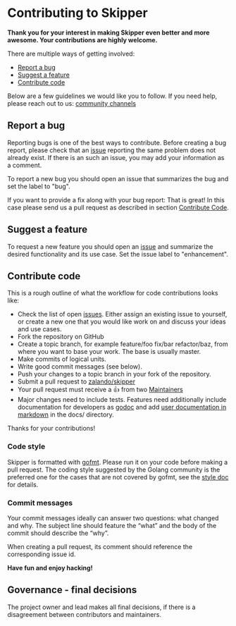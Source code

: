 # Contributing to Skipper

**Thank you for your interest in making Skipper even better and more awesome. Your contributions are highly welcome.**

There are multiple ways of getting involved:

- [Report a bug](#report-a-bug)
- [Suggest a feature](#suggest-a-feature)
- [Contribute code](#contribute-code)

Below are a few guidelines we would like you to follow.
If you need help, please reach out to us: [community channels](https://github.com/ardaguclu/skipper#community)


## Report a bug
Reporting bugs is one of the best ways to contribute. Before creating a bug report, please check that an [issue](https://github.com/ardaguclu/skipper/issues) reporting the same problem does not already exist. If there is an such an issue, you may add your information as a comment.

To report a new bug you should open an issue that summarizes the bug and set the label to "bug".

If you want to provide a fix along with your bug report: That is great! In this case please send us a pull request as described in section [Contribute Code](#contribute-code).

## Suggest a feature
To request a new feature you should open an [issue](https://github.com/ardaguclu/skipper/issues/new) and summarize the desired functionality and its use case. Set the issue label to "enhancement".

## Contribute code
This is a rough outline of what the workflow for code contributions looks like:
- Check the list of open [issues](https://github.com/ardaguclu/skipper/issues). Either assign an existing issue to yourself, or create a new one that you would like work on and discuss your ideas and use cases.
- Fork the repository on GitHub
- Create a topic branch, for example feature/foo fix/bar refactor/baz, from where you want to base your work. The base is usually master.
- Make commits of logical units.
- Write good commit messages (see below).
- Push your changes to a topic branch in your fork of the repository.
- Submit a pull request to [zalando/skipper](https://github.com/ardaguclu/skipper)
- Your pull request must receive a :thumbsup: from two [Maintainers](https://github.com/ardaguclu/skipper/blob/master/MAINTAINERS)
- Major changes need to include tests. Features need
  additionally include documentation for developers as
  [godoc](https://godoc.org/github.com/ardaguclu/skipper) and add
  [user documentation in markdown](https://opensource.zalando.com/skipper) in the docs/ directory.

Thanks for your contributions!

### Code style
Skipper is formatted with [gofmt](https://golang.org/cmd/gofmt/). Please run it on your code before making a pull request. The coding style suggested by the Golang community is the preferred one for the cases that are not covered by gofmt, see the [style doc](https://github.com/golang/go/wiki/CodeReviewComments) for details.

### Commit messages
Your commit messages ideally can answer two questions: what changed and why. The subject line should feature the “what” and the body of the commit should describe the “why”.

When creating a pull request, its comment should reference the corresponding issue id.

**Have fun and enjoy hacking!**

## Governance - final decisions

The project owner and lead makes all final decisions, if there is a
disagreement between contributors and maintainers.
